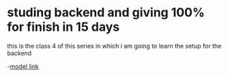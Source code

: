 # studing backend and giving 100% for finish in 15 days 

this is the class 4 of this series in which i am going to learn the setup for the backend

-[model link]((https://app.eraser.io/workspace/YtPqZ1VogxGy1jzIDkzj))